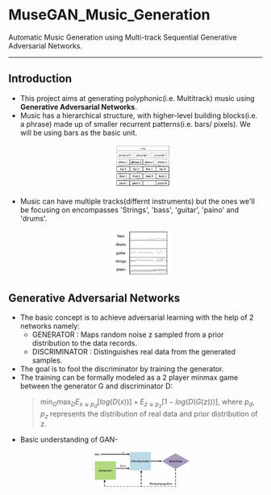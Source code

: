 # MuseGAN_Music_Generation
Automatic Music Generation using Multi-track Sequential Generative Adversarial Networks.
____________________________________________
## Introduction
- This project aims at generating polyphonic(i.e. Multitrack) music using **Generative Adversarial Networks**.
- Music has a hierarchical structure, with higher-level building blocks(i.e. a phrase) made up of smaller recurrent patterns(i.e. bars/ pixels). We will be using bars as the basic unit.
    <p align="center"><img src='imgs/fig1.png' width = "25%" height = "25%"/></p>
- Music can have multiple tracks(differnt instruments) but the ones we'll be focusing on encompasses 'Strings', 'bass', 'guitar', 'paino' and 'drums'.
    <p align="center"><img src='imgs/fig2.png' width = "25%" height = "25%"/></p>

## Generative Adversarial Networks
- The basic concept is to achieve adversarial learning with the help of 2 networks namely:
    * GENERATOR : Maps random noise z sampled from a prior distribution to the data records.
    * DISCRIMINATOR : Distinguishes real data from the generated samples.
- The goal is to fool the discriminator by training the generator.
- The training can be formally modeled as a 2 player minmax game between the generator G and discriminator D:
    >$\min_{G}\max_{D}E_{x \approx p_{d}}[log(D(x))] + E_{z \approx p_{z}}[1-log(D(G(z)))]$, where $p_{d},p_{z}$ represents the distribution of real data and prior distribution of z.
- Basic understanding of GAN-
    <p align="center"><img src='imgs/fig3.png' width = "40%" height = "40%"/></p>